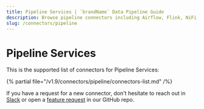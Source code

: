 ```yaml
---
title: Pipeline Services | `brandName` Data Pipeline Guide
description: Browse pipeline connectors including Airflow, Flink, NiFi, and more to ingest lineage metadata.
slug: /connectors/pipeline
---
```


# Pipeline Services

This is the supported list of connectors for Pipeline Services:

{% partial file="/v1.9/connectors/pipeline/connectors-list.md" /%}

If you have a request for a new connector, don't hesitate to reach out in [Slack](https://slack.open-metadata.org/) or
open a [feature request](https://github.com/open-metadata/OpenMetadata/issues/new/choose) in our GitHub repo.

